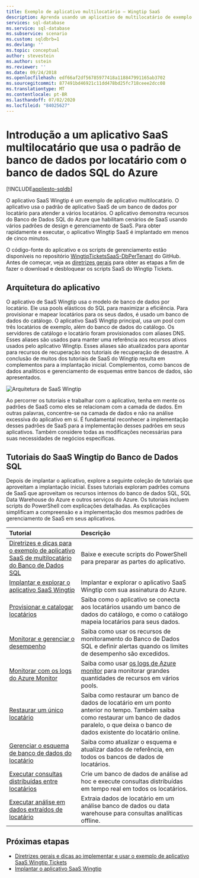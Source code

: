 ```yaml
---
title: Exemplo de aplicativo multilocatário – Wingtip SaaS
description: Aprenda usando um aplicativo de multilocatário de exemplo que usa o Banco de Dados SQL do Azure, o exemplo do Wingtip SaaS
services: sql-database
ms.service: sql-database
ms.subservice: scenario
ms.custom: sqldbrb=1
ms.devlang: ''
ms.topic: conceptual
author: stevestein
ms.author: sstein
ms.reviewer: ''
ms.date: 09/24/2018
ms.openlocfilehash: edf66af2df56785977418a118847991165ab3702
ms.sourcegitcommit: 877491bd46921c11dd478bd25fc718ceee2dcc08
ms.translationtype: MT
ms.contentlocale: pt-BR
ms.lasthandoff: 07/02/2020
ms.locfileid: "84025627"
---
```

# <a name="introduction-to-a-multitenant-saas-app-that-uses-the-database-per-tenant-pattern-with-azure-sql-database"></a>Introdução a um aplicativo SaaS multilocatário que usa o padrão de banco de dados por locatário com o banco de dados SQL do Azure
[!INCLUDE[appliesto-sqldb](../includes/appliesto-sqldb.md)]

O aplicativo SaaS Wingtip é um exemplo de aplicativo multilocatário. O aplicativo usa o padrão de aplicativo SaaS de um banco de dados por locatário para atender a vários locatários. O aplicativo demonstra recursos do Banco de Dados SQL do Azure que habilitam cenários de SaaS usando vários padrões de design e gerenciamento de SaaS. Para obter rapidamente e executar, o aplicativo Wingtip SaaS é implantado em menos de cinco minutos.

O código-fonte do aplicativo e os scripts de gerenciamento estão disponíveis no repositório [WingtipTicketsSaaS-DbPerTenant](https://github.com/Microsoft/WingtipTicketsSaaS-DbPerTenant) do GitHub. Antes de começar, veja as [diretrizes gerais](saas-tenancy-wingtip-app-guidance-tips.md) para obter as etapas a fim de fazer o download e desbloquear os scripts SaaS do Wingtip Tickets.

## <a name="application-architecture"></a>Arquitetura do aplicativo

O aplicativo de SaaS Wingtip usa o modelo de banco de dados por locatário. Ele usa pools elásticos do SQL para maximizar a eficiência. Para provisionar e mapear locatários para os seus dados, é usado um banco de dados do catálogo. O aplicativo SaaS Wingtip principal, usa um pool com três locatários de exemplo, além do banco de dados do catálogo. Os servidores de catálogo e locatário foram provisionados com aliases DNS. Esses aliases são usados para manter uma referência aos recursos ativos usados pelo aplicativo Wingtip. Esses aliases são atualizados para apontar para recursos de recuperação nos tutoriais de recuperação de desastre. A conclusão de muitos dos tutoriais de SaaS do Wingtip resulta em complementos para a implantação inicial. Complementos, como bancos de dados analíticos e gerenciamento de esquemas entre bancos de dados, são apresentados.


![Arquitetura de SaaS Wingtip](./media/saas-dbpertenant-wingtip-app-overview/app-architecture.png)


Ao percorrer os tutoriais e trabalhar com o aplicativo, tenha em mente os padrões de SaaS como eles se relacionam com a camada de dados. Em outras palavras, concentre-se na camada de dados e não na análise excessiva do aplicativo em si. É fundamental reconhecer a implementação desses padrões de SaaS para a implementação desses padrões em seus aplicativos. Também considere todas as modificações necessárias para suas necessidades de negócios específicas.

## <a name="sql-database-wingtip-saas-tutorials"></a>Tutoriais do SaaS Wingtip do Banco de Dados SQL

Depois de implantar o aplicativo, explore a seguinte coleção de tutoriais que aproveitam a implantação inicial. Esses tutoriais exploram padrões comuns de SaaS que aproveitam os recursos internos do banco de dados SQL, SQL Data Warehouse do Azure e outros serviços do Azure. Os tutoriais incluem scripts do PowerShell com explicações detalhadas. As explicações simplificam a compreensão e a implementação dos mesmos padrões de gerenciamento de SaaS em seus aplicativos.


| Tutorial | Descrição |
|:--|:--|
| [Diretrizes e dicas para o exemplo de aplicativo SaaS de multilocatário do Banco de Dados SQL](saas-tenancy-wingtip-app-guidance-tips.md) | Baixe e execute scripts do PowerShell para preparar as partes do aplicativo. |
|[Implantar e explorar o aplicativo SaaS Wingtip](../../sql-database/saas-dbpertenant-get-started-deploy.md)|  Implantar e explorar o aplicativo SaaS Wingtip com sua assinatura do Azure. |
|[Provisionar e catalogar locatários](../../sql-database/saas-dbpertenant-provision-and-catalog.md)| Saiba como o aplicativo se conecta aos locatários usando um banco de dados do catálogo, e como o catálogo mapeia locatários para seus dados. |
|[Monitorar e gerenciar o desempenho](../../sql-database/saas-dbpertenant-performance-monitoring.md)| Saiba como usar os recursos de monitoramento do Banco de Dados SQL e definir alertas quando os limites de desempenho são excedidos. |
|[Monitorar com os logs do Azure Monitor](../../sql-database/saas-dbpertenant-log-analytics.md) | Saiba como usar [os logs de Azure monitor](../../azure-monitor/log-query/log-query-overview.md) para monitorar grandes quantidades de recursos em vários pools. |
|[Restaurar um único locatário](../../sql-database/saas-dbpertenant-restore-single-tenant.md)| Saiba como restaurar um banco de dados de locatário em um ponto anterior no tempo. Também saiba como restaurar um banco de dados paralelo, o que deixa o banco de dados existente do locatário online. |
|[Gerenciar o esquema de banco de dados do locatário](saas-tenancy-schema-management.md)| Saiba como atualizar o esquema e atualizar dados de referência, em todos os bancos de dados de locatários. |
|[Executar consultas distribuídas entre locatários](saas-tenancy-cross-tenant-reporting.md) | Crie um banco de dados de análise ad hoc e execute consultas distribuídas em tempo real em todos os locatários.  |
|[Executar análise em dados extraídos de locatário](saas-tenancy-tenant-analytics.md) | Extraia dados de locatário em um análise banco de dados ou data warehouse para consultas analíticas offline. |


## <a name="next-steps"></a>Próximas etapas

- [Diretrizes gerais e dicas ao implementar e usar o exemplo de aplicativo SaaS Wingtip Tickets](saas-tenancy-wingtip-app-guidance-tips.md)
- [Implantar o aplicativo SaaS Wingtip](../../sql-database/saas-dbpertenant-get-started-deploy.md)
